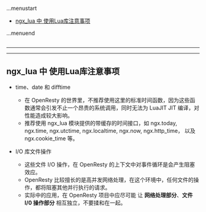 ...menustart

 - [ngx_lua 中 使用Lua库注意事项](#d0e7b64b0f812084fef447a088ff7709)

...menuend


<h2 id="d0e7b64b0f812084fef447a088ff7709"></h2>

-----
-----

## ngx_lua 中 使用Lua库注意事项

 - time、date 和 difftime 
     - 在 OpenResty 的世界里，不推荐使用这里的标准时间函数，因为这些函数通常会引发不止一个昂贵的系统调用，同时无法为 LuaJIT JIT 编译，对性能造成较大影响。
     - 推荐使用 ngx_lua 模块提供的带缓存的时间接口，如 ngx.today, ngx.time, ngx.utctime, ngx.localtime, ngx.now, ngx.http_time， 以及 ngx.cookie_time 等。

 - I/O 库文件操作
     - 这些文件 I/O 操作，在 OpenResty 的上下文中对事件循环是会产生阻塞效应。 
     - OpenResty 比较擅长的是高并发网络处理，在这个环境中，任何文件的操作，都将阻塞其他并行执行的请求。
     - 实际中的应用，在 OpenResty 项目中应尽可能 让 **网络处理部分**、**文件 I/0 操作部分** 相互独立，不要揉和在一起。